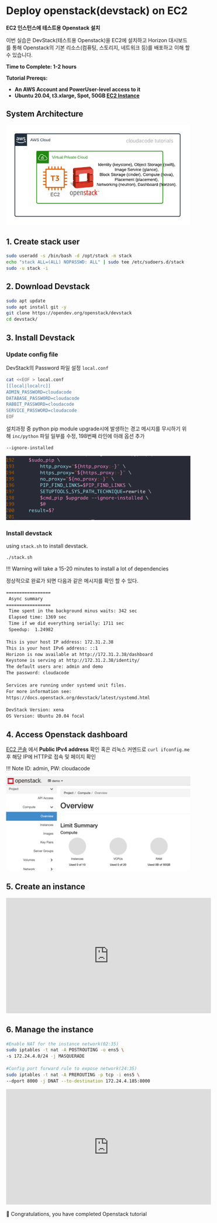 # Deploy openstack(devstack) on EC2

**EC2 인스턴스에 테스트용 Openstack 설치**

이번 실습은 DevStack(테스트용 Openstack)을 EC2에 설치하고 Horizon 대시보드를 통해 Openstack의 기본 리소스(컴퓨팅, 스토리지, 네트워크 등)를 배포하고 이해 할 수 있습니다.

**Time to Complete: 1-2 hours**

**Tutorial Prereqs:**

* **An AWS Account and PowerUser-level access to it**
* **Ubuntu 20.04, t3.xlarge, Spot, 50GB [EC2 Instance](../cloud/aws/../../aws/ec2-setup.md#1-launch-ec2-instance)**

## System Architecture
![openstack-on-ec2](assets/openstack-on-ec2.png)

## 1. Create stack user

```bash
sudo useradd -s /bin/bash -d /opt/stack -m stack
echo "stack ALL=(ALL) NOPASSWD: ALL" | sudo tee /etc/sudoers.d/stack
sudo -u stack -i
```

## 2. Download Devstack

```bash
sudo apt update
sudo apt install git -y
git clone https://opendev.org/openstack/devstack
cd devstack/
```

## 3. Install Devstack

### Update config file
DevStack의 Password 파일 설정 `local.conf`
```bash
cat <<EOF > local.conf
[[local|localrc]]
ADMIN_PASSWORD=cloudacode
DATABASE_PASSWORD=cloudacode
RABBIT_PASSWORD=cloudacode
SERVICE_PASSWORD=cloudacode
EOF
```

설치과정 중 python pip module upgrade시에 발생하는 경고 메시지를 무시하기 위해 `inc/python` 파일 일부를 수정, 198번째 라인에 아래 옵션 추가
```bash
--ignore-installed
```
![inc-python-line198](assets/inc-python-line198.png)

### Install devstack
using `stack.sh` to install devstack. 
```bash
./stack.sh
```

!!! Warning
    will take a 15-20 minutes to install a lot of dependencies

정상적으로 완료가 되면 다음과 같은 메시지를 확인 할 수 있다.

```bash
=================
 Async summary
=================
 Time spent in the background minus waits: 342 sec
 Elapsed time: 1369 sec
 Time if we did everything serially: 1711 sec
 Speedup:  1.24982

This is your host IP address: 172.31.2.38
This is your host IPv6 address: ::1
Horizon is now available at http://172.31.2.38/dashboard
Keystone is serving at http://172.31.2.38/identity/
The default users are: admin and demo
The password: cloudacode

Services are running under systemd unit files.
For more information see:
https://docs.openstack.org/devstack/latest/systemd.html

DevStack Version: xena
OS Version: Ubuntu 20.04 focal
```

## 4. Access Openstack dashboard 

[EC2 콘솔](https://ap-northeast-2.console.aws.amazon.com/ec2/v2/home?region=ap-northeast-2#Instances:instanceState=running) 
에서 **Public IPv4 address** 확인 혹은 리눅스 커멘드로 `curl ifconfig.me` 후 해당 IP에 HTTP로 접속 및 페이지 확인

!!! Note
    ID: admin, PW: cloudacode

![openstack-horizon-dashboard](assets/openstack-horizon-dashboard.png)

## 5. Create an instance

<iframe width="560" height="315" src="https://www.youtube.com/embed/7mbeZndZ4ZU" title="YouTube video player" frameborder="0" allow="accelerometer; autoplay; clipboard-write; encrypted-media; gyroscope; picture-in-picture" allowfullscreen></iframe>

## 6. Manage the instance

```bash
#Enable NAT for the instance network(02:35)
sudo iptables -t nat -A POSTROUTING -o ens5 \
-s 172.24.4.0/24 -j MASQUERADE

#Config port forward rule to expose network(24:35)
sudo iptables -t nat -A PREROUTING -p tcp -i ens5 \
--dport 8000 -j DNAT --to-destination 172.24.4.185:8000
```

<iframe width="560" height="315" src="https://www.youtube.com/embed/TyFfLZbKM9Y" title="YouTube video player" frameborder="0" allow="accelerometer; autoplay; clipboard-write; encrypted-media; gyroscope; picture-in-picture" allowfullscreen></iframe>

🎉 Congratulations, you have completed Openstack tutorial 